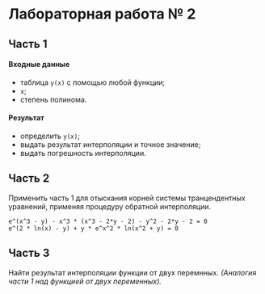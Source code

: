 # Лабораторная работа № 2
## Часть 1
#### Входные данные
* таблица `y(x)` c помощью любой функции;
* `x`;
* степень полинома.

#### Результат
* определить `y(x)`;
* выдать результат интерполяции и точное значение;
* выдать погрешность интерполяции.

## Часть 2
Применить часть 1 для отыскания корней системы транцендентных уравнений, применяя процедуру обратной интерполяции.

```
e^(x^3 - y) - x^3 * (x^3 - 2*y - 2) - y^2 - 2*y - 2 = 0
e^(2 * ln(x) - y) + y * e^x^2 * ln(x^2 + y) = 0
```

## Часть 3
Найти результат интерполяции функции от двух перемнных. *(Аналогия части 1 над функцией от двух переменных).*
